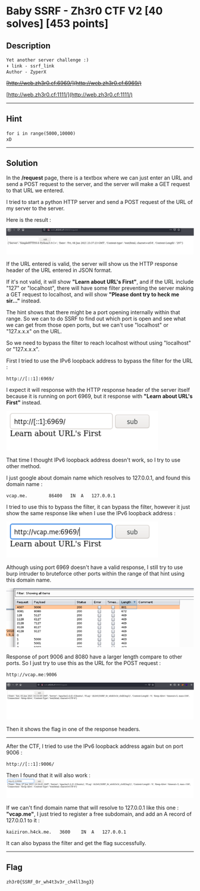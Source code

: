 # Baby SSRF - Zh3r0 CTF V2 [40 solves] [453 points]
## Description
```
Yet another server challenge :)
⬇️ link - ssrf_link
Author - ZyperX
```
~~[http://web.zh3r0.cf:6969/](http://web.zh3r0.cf:6969/)~~

[http://web.zh3r0.cf:1111/](http://web.zh3r0.cf:1111/)

---
## Hint
```
for i in range(5000,10000)
xD
```
---
## Solution

In the **/request** page, there is a textbox where we can just enter an URL and send a POST request to the server, and the server will make a GET request to that URL we entered. 

I tried to start a python HTTP server and send a POST request of the URL of my server to the server. 

Here is the result :

![1.png](images/1.png)

If the URL entered is valid, the server will show us the HTTP response header of the URL entered in JSON format.

If it's not valid, it will show **"Learn about URL's First"**, and if the URL include "127" or "localhost", there will have some filter preventing the server making a GET request to localhost, and will show **"Please dont try to heck me sir..."** instead.

The hint shows that there might be a port opening internally within that range. So we can to do SSRF to find out which port is open and see what we can get from those open ports, but we can't use "localhost" or "127.x.x.x" on the URL.

So we need to bypass the filter to reach localhost without using "localhost" or "127.x.x.x".

First I tried to use the IPv6 loopback address to bypass the filter for the URL :
```
http://[::1]:6969/
```
I expect it will response with the HTTP response header of the server itself because it is running on port 6969, but it response with **"Learn about URL's First"** instead.

![2.png](images/2.png)

That time I thought IPv6 loopback address doesn't work, so I try to use other method.

I just google about domain name which resolves to 127.0.0.1, and found this domain name :

```
vcap.me.		86400	IN	A	127.0.0.1
```
I tried to use this to bypass the filter, it can bypass the filter, however it just show the same response like when I use the IPv6 loopback address :

![3.png](images/3.png)

Although using port 6969 doesn't have a valid response, I still try to use burp intruder to bruteforce other ports within the range of that hint using this domain name.

![4.png](images/4.png)

Response of port 9006 and 8080 have a larger length compare to other ports. So I just try to use this as the URL for the POST request :
```
http://vcap.me:9006
```
![5.png](images/5.png)

Then it shows the flag in one of the response headers.

---

After the CTF, I tried to use the IPv6 loopback address again but on port 9006 :
```
http://[::1]:9006/
```
Then I found that it will also work :
![6.png](images/6.png)

If we can't find domain name that will resolve to 127.0.0.1 like this one : **"vcap.me"**, I just tried to register a free subdomain, and add an A record of 127.0.0.1 to it :
```
kaiziron.h4ck.me.	3600	IN	A	127.0.0.1
```
It can also bypass the filter and get the flag successfully.


---
## Flag
```
zh3r0{SSRF_0r_wh4t3v3r_ch4ll3ng3}
```
